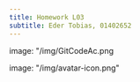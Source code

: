 ```yaml
---
title: Homework L03
subtitle: Eder Tobias, 01402652
---
```


image: "/img/GitCodeAc.png

image: "/img/avatar-icon.png"

